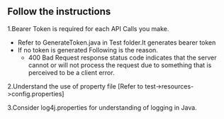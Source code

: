 ## Follow the instructions
1.Bearer Token is required for each API Calls you make. 
- Refer to GenerateToken.java in Test folder.It generates bearer token
- If no token is generated Following is the reason.
     * 400 Bad Request response status code indicates that the server cannot or will not process the request due to something that is perceived to be a client error.
  
2.Understand the use of property file [Refer to test->resources->config.properties]

3.Consider log4j.properties for understanding of logging in Java.